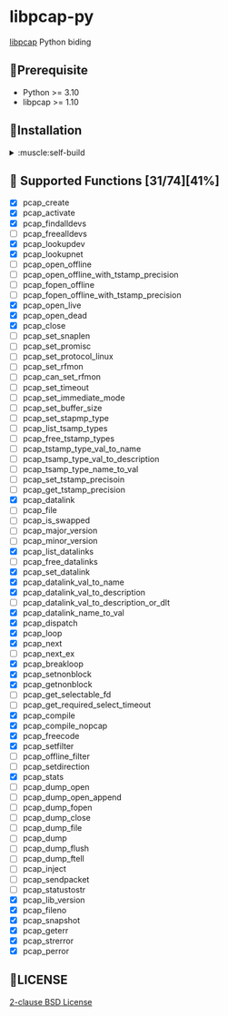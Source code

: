 # libpcap-py
[libpcap](https://www.tcpdump.org/) Python biding

## :pray:Prerequisite
 * Python >= 3.10
 * libpcap >= 1.10
 
## :running:Installation
<details>
<summary>:muscle:self-build</summary>

##### step 1
install followings
```sh
sudo apt install libpcap-dev
sudo apt install python3.10-dev libpython3.10-dev
```
##### step 2
clone and build using setup.py
```sh
git clone https://github.com/tooosay/libpcap-py
cd libpcap-py
python3 setup.py build
```
##### step 3
install using setup.py
```sh
python3 setup.py install
```
</details>


## :construction: Supported Functions [31/74][41%]
- [X] pcap_create
- [X] pcap_activate
- [X] pcap_findalldevs
- [ ] pcap_freealldevs
- [X] pcap_lookupdev
- [X] pcap_lookupnet
- [ ] pcap_open_offline
- [ ] pcap_open_offline_with_tstamp_precision
- [ ] pcap_fopen_offline
- [ ] pcap_fopen_offline_with_tstamp_precision
- [X] pcap_open_live
- [X] pcap_open_dead
- [X] pcap_close
- [ ] pcap_set_snaplen
- [ ] pcap_set_promisc
- [ ] pcap_set_protocol_linux
- [ ] pcap_set_rfmon
- [ ] pcap_can_set_rfmon
- [ ] pcap_set_timeout
- [ ] pcap_set_immediate_mode
- [ ] pcap_set_buffer_size
- [ ] pcap_set_stapmp_type
- [ ] pcap_list_tsamp_types
- [ ] pcap_free_tstamp_types
- [ ] pcap_tstamp_type_val_to_name
- [ ] pcap_tsamp_type_val_to_description
- [ ] pcap_tsamp_type_name_to_val
- [ ] pcap_set_tstamp_precisoin
- [ ] pcap_get_tstamp_precision
- [X] pcap_datalink
- [ ] pcap_file
- [ ] pcap_is_swapped
- [ ] pcap_major_version
- [ ] pcap_minor_version
- [X] pcap_list_datalinks
- [ ] pcap_free_datalinks
- [X] pcap_set_datalink
- [X] pcap_datalink_val_to_name
- [X] pcap_datalink_val_to_description
- [ ] pcap_datalink_val_to_description_or_dlt
- [X] pcap_datalink_name_to_val
- [X] pcap_dispatch
- [X] pcap_loop
- [X] pcap_next
- [ ] pcap_next_ex
- [X] pcap_breakloop
- [X] pcap_setnonblock
- [X] pcap_getnonblock
- [ ] pcap_get_selectable_fd
- [ ] pcap_get_required_select_timeout
- [X] pcap_compile
- [X] pcap_compile_nopcap
- [X] pcap_freecode
- [X] pcap_setfilter
- [ ] pcap_offline_filter
- [ ] pcap_setdirection
- [X] pcap_stats
- [ ] pcap_dump_open
- [ ] pcap_dump_open_append
- [ ] pcap_dump_fopen
- [ ] pcap_dump_close
- [ ] pcap_dump_file
- [ ] pcap_dump
- [ ] pcap_dump_flush
- [ ] pcap_dump_ftell
- [ ] pcap_inject
- [ ] pcap_sendpacket
- [ ] pcap_statustostr
- [X] pcap_lib_version
- [X] pcap_fileno
- [X] pcap_snapshot
- [X] pcap_geterr
- [X] pcap_strerror
- [X] pcap_perror

## :oden:LICENSE
[2-clause BSD License](https://opensource.org/license/bsd-2-clause/)

